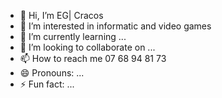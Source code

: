 - 👋 Hi, I’m EG| Cracos
- 👀 I’m interested in informatic and video games
- 🌱 I’m currently learning ...
- 💞️ I’m looking to collaborate on ...
- 📫 How to reach me 07 68 94 81 73
- 😄 Pronouns: ...
- ⚡ Fun fact: ...

<!---
RikuCracos/RikuCracos is a ✨ special ✨ repository because its `README.md` (this file) appears on your GitHub profile.
You can click the Preview link to take a look at your changes.
--->
